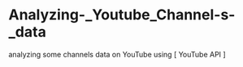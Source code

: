 # Analyzing-_Youtube_Channel-s-_data
analyzing  some channels data on YouTube using [ YouTube API ]
